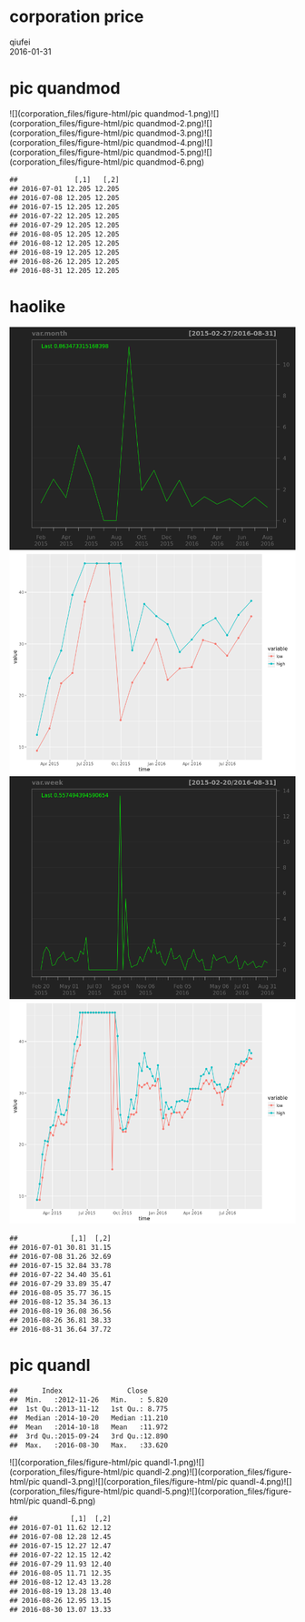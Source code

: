 # corporation price
qiufei  
2016-01-31  

<!-- # load needed packages -->




# pic quandmod

![](corporation_files/figure-html/pic quandmod-1.png)<!-- -->![](corporation_files/figure-html/pic quandmod-2.png)<!-- -->![](corporation_files/figure-html/pic quandmod-3.png)<!-- -->![](corporation_files/figure-html/pic quandmod-4.png)<!-- -->![](corporation_files/figure-html/pic quandmod-5.png)<!-- -->![](corporation_files/figure-html/pic quandmod-6.png)<!-- -->

```
##              [,1]   [,2]
## 2016-07-01 12.205 12.205
## 2016-07-08 12.205 12.205
## 2016-07-15 12.205 12.205
## 2016-07-22 12.205 12.205
## 2016-07-29 12.205 12.205
## 2016-08-05 12.205 12.205
## 2016-08-12 12.205 12.205
## 2016-08-19 12.205 12.205
## 2016-08-26 12.205 12.205
## 2016-08-31 12.205 12.205
```

# haolike

![](corporation_files/figure-html/unnamed-chunk-1-1.png)<!-- -->![](corporation_files/figure-html/unnamed-chunk-1-2.png)<!-- -->![](corporation_files/figure-html/unnamed-chunk-1-3.png)<!-- -->![](corporation_files/figure-html/unnamed-chunk-1-4.png)<!-- -->

```
##             [,1]  [,2]
## 2016-07-01 30.81 31.15
## 2016-07-08 31.26 32.69
## 2016-07-15 32.84 33.78
## 2016-07-22 34.40 35.61
## 2016-07-29 33.89 35.47
## 2016-08-05 35.77 36.15
## 2016-08-12 35.34 36.13
## 2016-08-19 36.08 36.56
## 2016-08-26 36.81 38.33
## 2016-08-31 36.64 37.72
```



# pic quandl


```
##      Index                Close       
##  Min.   :2012-11-26   Min.   : 5.820  
##  1st Qu.:2013-11-12   1st Qu.: 8.775  
##  Median :2014-10-20   Median :11.210  
##  Mean   :2014-10-18   Mean   :11.972  
##  3rd Qu.:2015-09-24   3rd Qu.:12.890  
##  Max.   :2016-08-30   Max.   :33.620
```

![](corporation_files/figure-html/pic quandl-1.png)<!-- -->![](corporation_files/figure-html/pic quandl-2.png)<!-- -->![](corporation_files/figure-html/pic quandl-3.png)<!-- -->![](corporation_files/figure-html/pic quandl-4.png)<!-- -->![](corporation_files/figure-html/pic quandl-5.png)<!-- -->![](corporation_files/figure-html/pic quandl-6.png)<!-- -->

```
##             [,1]  [,2]
## 2016-07-01 11.62 12.12
## 2016-07-08 12.28 12.45
## 2016-07-15 12.27 12.47
## 2016-07-22 12.15 12.42
## 2016-07-29 11.93 12.40
## 2016-08-05 11.71 12.35
## 2016-08-12 12.43 13.28
## 2016-08-19 13.28 13.40
## 2016-08-26 12.95 13.15
## 2016-08-30 13.07 13.33
```



